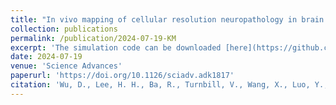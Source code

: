 ```yaml
---
title: "In vivo mapping of cellular resolution neuropathology in brain ischemia with diffusion MRI"
collection: publications
permalink: /publication/2024-07-19-KM
excerpt: 'The simulation code can be downloaded [here](https://github.com/leehhtw/monte-carlo-simulation-cylinder-sphere).'
date: 2024-07-19
venue: 'Science Advances'
paperurl: 'https://doi.org/10.1126/sciadv.adk1817'
citation: 'Wu, D., Lee, H. H., Ba, R., Turnbill, V., Wang, X., Luo, Y., ... & Zhang, J. (2024). &quot;In vivo mapping of cellular resolution neuropathology in brain ischemia with diffusion MRI. &quot; <i>Science Advances</i>, 10(29), eadk1817.'
---
```

